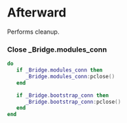 # Afterward

Performs cleanup\.

### Close \_Bridge\.modules\_conn

```lua
do
   if _Bridge.modules_conn then
      _Bridge.modules_conn:pclose()
   end

   if _Bridge.bootstrap_conn then
      _Bridge.bootstrap_conn:pclose()
   end
end
```

